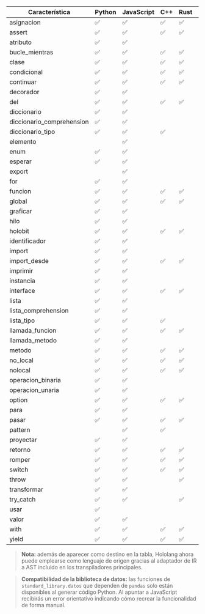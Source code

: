 | Característica | Python | JavaScript | C++ | Rust | Go | Java | Hololang |
|---|---|---|---|---|---|---|---|
| asignacion | ✅ | ✅ | ✅ | ✅ |  |  | ✅ |
| assert | ✅ | ✅ | ✅ | ✅ |  |  |  |
| atributo | ✅ | ✅ |  |  |  |  | ✅ |
| bucle_mientras | ✅ | ✅ | ✅ | ✅ |  |  | ✅ |
| clase | ✅ | ✅ | ✅ | ✅ |  |  | ✅ |
| condicional | ✅ | ✅ | ✅ | ✅ |  |  | ✅ |
| continuar | ✅ | ✅ | ✅ | ✅ |  |  | ✅ |
| decorador | ✅ | ✅ |  |  |  |  | ✅ |
| del | ✅ | ✅ | ✅ | ✅ |  |  |  |
| diccionario | ✅ | ✅ |  |  |  |  | ✅ |
| diccionario_comprehension | ✅ | ✅ |  |  |  |  |  |
| diccionario_tipo | ✅ | ✅ | ✅ |  |  |  |  |
| elemento |  | ✅ |  |  |  |  |  |
| enum | ✅ | ✅ |  |  |  |  | ✅ |
| esperar | ✅ | ✅ |  |  |  |  | ✅ |
| export |  | ✅ |  |  |  |  |  |
| for | ✅ | ✅ |  |  |  |  | ✅ |
| funcion | ✅ | ✅ | ✅ | ✅ |  |  | ✅ |
| global | ✅ | ✅ | ✅ | ✅ |  |  |  |
| graficar | ✅ | ✅ |  |  |  |  | ✅ |
| hilo | ✅ | ✅ |  |  |  |  | ✅ |
| holobit | ✅ | ✅ | ✅ | ✅ |  |  | ✅ |
| identificador | ✅ | ✅ |  |  |  |  | ✅ |
| import | ✅ | ✅ |  |  |  |  | ✅ |
| import_desde | ✅ | ✅ | ✅ | ✅ |  |  |  |
| imprimir | ✅ | ✅ |  |  |  |  | ✅ |
| instancia | ✅ | ✅ |  |  |  |  | ✅ |
| interface | ✅ | ✅ | ✅ | ✅ |  |  |  |
| lista | ✅ | ✅ |  |  |  |  | ✅ |
| lista_comprehension | ✅ | ✅ |  |  |  |  |  |
| lista_tipo | ✅ | ✅ | ✅ |  |  |  |  |
| llamada_funcion | ✅ | ✅ | ✅ | ✅ |  |  | ✅ |
| llamada_metodo | ✅ | ✅ |  |  |  |  | ✅ |
| metodo | ✅ | ✅ | ✅ | ✅ |  |  | ✅ |
| no_local | ✅ | ✅ | ✅ | ✅ |  |  | ✅ |
| nolocal | ✅ | ✅ | ✅ | ✅ |  |  |  |
| operacion_binaria | ✅ | ✅ |  |  |  |  | ✅ |
| operacion_unaria | ✅ | ✅ |  |  |  |  | ✅ |
| option | ✅ | ✅ | ✅ | ✅ |  |  | ✅ |
| para | ✅ | ✅ |  |  |  |  | ✅ |
| pasar | ✅ | ✅ | ✅ | ✅ |  |  | ✅ |
| pattern |  | ✅ | ✅ |  |  |  |  |
| proyectar | ✅ | ✅ |  |  |  |  | ✅ |
| retorno | ✅ | ✅ | ✅ | ✅ |  |  | ✅ |
| romper | ✅ | ✅ | ✅ | ✅ |  |  | ✅ |
| switch | ✅ | ✅ | ✅ | ✅ |  |  | ✅ |
| throw | ✅ | ✅ |  | ✅ |  |  | ✅ |
| transformar | ✅ | ✅ |  |  |  |  | ✅ |
| try_catch | ✅ | ✅ |  | ✅ |  |  | ✅ |
| usar | ✅ |  |  |  |  |  | ✅ |
| valor | ✅ | ✅ |  |  |  |  | ✅ |
| with | ✅ | ✅ | ✅ | ✅ |  |  |  |
| yield | ✅ | ✅ | ✅ | ✅ |  |  | ✅ |

> **Nota:** además de aparecer como destino en la tabla, Hololang ahora puede
> emplearse como lenguaje de origen gracias al adaptador de IR a AST incluido
> en los transpiladores principales.

> **Compatibilidad de la biblioteca de datos:** las funciones de `standard_library.datos` que dependen de `pandas` solo están
> disponibles al generar código Python. Al apuntar a JavaScript recibirás un error orientativo indicando cómo recrear la
> funcionalidad de forma manual.
